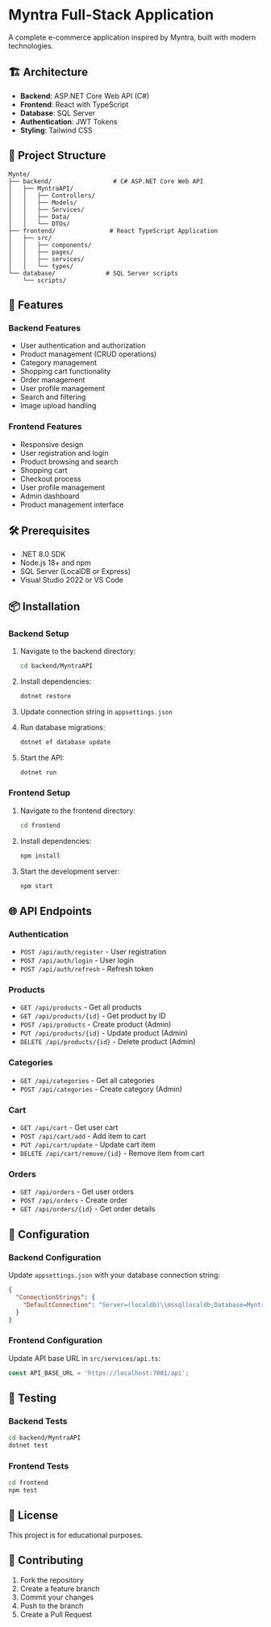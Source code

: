 # Myntra Full-Stack Application

A complete e-commerce application inspired by Myntra, built with modern technologies.

## 🏗️ Architecture

- **Backend**: ASP.NET Core Web API (C#)
- **Frontend**: React with TypeScript
- **Database**: SQL Server
- **Authentication**: JWT Tokens
- **Styling**: Tailwind CSS

## 📁 Project Structure

```
Mynte/
├── backend/                 # C# ASP.NET Core Web API
│   ├── MyntraAPI/
│   │   ├── Controllers/
│   │   ├── Models/
│   │   ├── Services/
│   │   ├── Data/
│   │   └── DTOs/
├── frontend/               # React TypeScript Application
│   ├── src/
│   │   ├── components/
│   │   ├── pages/
│   │   ├── services/
│   │   └── types/
└── database/              # SQL Server scripts
    └── scripts/
```

## 🚀 Features

### Backend Features
- User authentication and authorization
- Product management (CRUD operations)
- Category management
- Shopping cart functionality
- Order management
- User profile management
- Search and filtering
- Image upload handling

### Frontend Features
- Responsive design
- User registration and login
- Product browsing and search
- Shopping cart
- Checkout process
- User profile management
- Admin dashboard
- Product management interface

## 🛠️ Prerequisites

- .NET 8.0 SDK
- Node.js 18+ and npm
- SQL Server (LocalDB or Express)
- Visual Studio 2022 or VS Code

## 📦 Installation

### Backend Setup
1. Navigate to the backend directory:
   ```bash
   cd backend/MyntraAPI
   ```

2. Install dependencies:
   ```bash
   dotnet restore
   ```

3. Update connection string in `appsettings.json`

4. Run database migrations:
   ```bash
   dotnet ef database update
   ```

5. Start the API:
   ```bash
   dotnet run
   ```

### Frontend Setup
1. Navigate to the frontend directory:
   ```bash
   cd frontend
   ```

2. Install dependencies:
   ```bash
   npm install
   ```

3. Start the development server:
   ```bash
   npm start
   ```

## 🌐 API Endpoints

### Authentication
- `POST /api/auth/register` - User registration
- `POST /api/auth/login` - User login
- `POST /api/auth/refresh` - Refresh token

### Products
- `GET /api/products` - Get all products
- `GET /api/products/{id}` - Get product by ID
- `POST /api/products` - Create product (Admin)
- `PUT /api/products/{id}` - Update product (Admin)
- `DELETE /api/products/{id}` - Delete product (Admin)

### Categories
- `GET /api/categories` - Get all categories
- `POST /api/categories` - Create category (Admin)

### Cart
- `GET /api/cart` - Get user cart
- `POST /api/cart/add` - Add item to cart
- `PUT /api/cart/update` - Update cart item
- `DELETE /api/cart/remove/{id}` - Remove item from cart

### Orders
- `GET /api/orders` - Get user orders
- `POST /api/orders` - Create order
- `GET /api/orders/{id}` - Get order details

## 🔧 Configuration

### Backend Configuration
Update `appsettings.json` with your database connection string:

```json
{
  "ConnectionStrings": {
    "DefaultConnection": "Server=(localdb)\\mssqllocaldb;Database=MyntraDB;Trusted_Connection=true;MultipleActiveResultSets=true"
  }
}
```

### Frontend Configuration
Update API base URL in `src/services/api.ts`:

```typescript
const API_BASE_URL = 'https://localhost:7001/api';
```

## 🧪 Testing

### Backend Tests
```bash
cd backend/MyntraAPI
dotnet test
```

### Frontend Tests
```bash
cd frontend
npm test
```

## 📝 License

This project is for educational purposes.

## 🤝 Contributing

1. Fork the repository
2. Create a feature branch
3. Commit your changes
4. Push to the branch
5. Create a Pull Request 